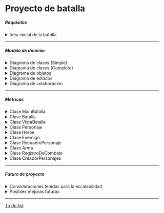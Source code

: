 # Proyecto de batalla

<h5> Requisitos </h5>

<details>
  <summary> Idea inicial de la batalla </summary><br>

  [Link](../docs/proyectos/pyBatalla.md)


</details>

<hr>
<h5> Modelo de dominio </h5>

<details>
  <summary>Diagrama de clases (Simple)</summary>
  
|Diagrama de clases
|:-:
|![](../out/Grupo1/MDominio/ClasesSimple/ClasesSimple.png)
|[Link](MDominio/ClasesSimple.puml)

</details>

<details>
  <summary>Diagrama de clases (Completo)</summary>
  
|Diagrama de clases
|:-:
|![](../out/Grupo1/MDominio/ClasesCompleto/ClasesCompleto.png)
|[Link](MDominio/ClasesCompleto.puml)

</details>

<details>
  <summary>Diagrama de objetos</summary>
  
|Diagrama de objetos
|:-:
|![](../out/Grupo1/MDominio/Objetos/Objetos.png)
|[Link](MDominio/Objetos.puml)

</details>

<details>
  <summary>Diagrama de estados</summary>
  
|Diagrama de estados
|:-:
|![](../out/Grupo1/MDominio/Estados/Estados.png)
|[Link](MDominio/Estados.puml)

</details>

<details>
  <summary>Diagrama de colaboración</summary>
  
|Diagrama de colaboración
|:-:
|![](../out/Grupo1/MDominio/Colaboracion/Colaboracion.png)
|[Link](MDominio/Colaboracion.puml)

</details>
<hr>

<h5>Métricas</h5>

<details>
  <summary>Clase MainBatalla</summary>

| Métricas  | Valor |
|---|---|
| Número de líneas | 12   |
| Número de métodos           | 1      |
| Número de atributos          | 0     |

</details>

<details>
  <summary>Clase Batalla</summary>

### Métricas de la clase Batalla
| Métrica | Valor |
| --- | --- |
| Número de líneas | 77 |
| Número de métodos | 4 |
| Número de atributos | 3 |

### Métricas métodos clase Batalla

|Método| Parámetros | Líneas | Sentencias anidadas| Complejidad ciclomática|
|----|-----| ---- | -----| ---- |
|Batalla() | 2 | 3 |  0 |   1  |
|comenzarBatalla() | 0 | 22 | 2 | 8  |
|turnoHeroe() |  0 | 8 |  0 |   4  |
|turnoEnemigo() | 0 | 2 |  0 |   1  |

</details>

<details>
  <summary>Clase VistaBatalla</summary>

### Métricas de la clase VistaBatalla

| Métricas                | Valor |
|------------------------|-------|
| Número de líneas        | 90   |
| Número de métodos       | 9     |
| Número de atributos     | 6     |

### Métricas métodos clase VistaBatalla

|Método| Parámetros | Líneas | Sentencias anidadas| Complejidad ciclomática|
|----|-----| ---- | -----| ---- |
|VistaBatalla() | 2 | 3 |  0 |   1  |
|imprimirInterfaz() | 0 | 1 | 0 | 1  |
|anuciarGanador() | 1 | 1 | 0 | 1  |
|elegirAcción() | 0 | 13 | 0 | 5  |
|elegirArma() | 0 | 2 | 0 | 1  |
|esperarInteraccion() | 0 | 2 | 0 | 1  |
|scanElegir() | 1 | 12 | 0 | 3  |
|mostrarAcciones() | 0 | 3 | 0 | 1  |
|mostrarArmas() | 0 | 3 | 0 | 1 |

</details>

  <details>
  <summary>Clase Personaje</summary>

### Métricas de la clase Personaje

| Métricas  | Valor |
|---|---|
| Número de líneas | 112      |
| Número de métodos           | 17       |
| Número de atributos          | 9        |

### Métricas métodos clase Personaje

|Método| Parámetros | Líneas | Sentencias anidadas| Complejidad ciclomática|
|----|-----| ---- | -----| ---- |
|Personaje() | 6 | 7 |  0 |   1  |
|recibirDaño() | 1 | 6 | 0 | 2  |
|atacar() | 1 | 11 | 0 | 4 |
|puedeActuar() | 0 | 1 | 0 | 1  |
|avanzarTurnoSinActuar() | 0 | 1 | 0 | 1  |
|curarseDesmayado() | 0 | 2 | 0 | 1  |
|curarse() | 1 | 1 | 0 | 3  |
|despertar() | 0 | 2 | 0 | 1  |
|comprobarSiSeDespierta() | 0 | 3 | 0 | 3  |
|estaVivo() | 0 | 1 | 0 | 1  |
|desmayar() | 0 | 2 | 0 | 1  |
|getVidaActual() | 0 | 1 | 0 | 1  |
|equiparArma() | 0 | 1 | 0 | 1  |
|getArmas() | 0 | 1 | 0 | 1  |
|getSprite() | 0 | 1 | 0 | 1  |
|getNombre() | 0 | 1 | 0 | 1  |


  </details>

<details>
  <summary>Clase Heroe</summary>

### Métricas de la clase Heroe

| Métricas  | Valor |
|---|---|
| Número de líneas | 92      |
| Número de métodos           | 9    |
| Número de atributos          | 5      |

### Métricas métodos clase Heroe

|Método| Parámetros | Líneas | Sentencias anidadas| Complejidad ciclomática|
|----|-----| ---- | -----| ---- |
|Heroe() | 6 | 1 |  0 |   1  |
|defenderse() | 0 | 5 | 0 | 2  |
|iniciarEstadoDeCuración() | 0 | 3 | 0 | 1  |
|avanzarTurnoDeCuración() | 0 | 6 | 0 | 2  |
|puedeActuar() | 0 | 1 | 0 | 1  |
|recibirDaño() | 1 | 11 | 0 | 4  |
|avanzarTurnoSinActuar() | 0 | 8 | 0 | 5  |
|recibirDañoDefendiendose() | 1 | 6 | 0 | 3  |
|getAcciones() | 0 | 1 | 0 | 1  |

</details>

<details>
  <summary>Clase Enemigo</summary>

### Métricas de la clase Enemigo

| Métricas  | Valor |
|---|---|
| Número de líneas | 21    |
| Número de métodos           | 2       |
| Número de atributos          | 0        |

### Métricas métodos clase Enemigo

|Método| Parámetros | Líneas | Sentencias anidadas| Complejidad ciclomática|
|----|-----| ---- | -----| ---- |
|Enemigo() | 6 | 1 |  0 |   1  |
|equiparArmaAleatoria() | 0 | 2 | 0 | 1  |

</details>

<details>
  <summary>Clase RecuadroPersonaje</summary>

  ### Métricas de la clase RecuadroPersonaje


| Métricas  | Valor |
|---|---|
| Número de líneas | 93   |
| Número de métodos           | 4      |
| Número de atributos          | 2      |

### Métricas métodos clase RecuadroPersonaje

|Método| Parámetros | Líneas | Sentencias anidadas| Complejidad ciclomática|
|----|-----| ---- | -----| ---- |
|RecuadroPersonaje() | 2 | 2 |  0 |   1  |
|unirSprites() | 0 | 8 | 0 | 2  |
|llenarHuecos() | 2 | 8 | 0 | 3  |
|imprimir() | 0 | 19 | 0 | 2  |


</details>

<details>
  <summary>Clase Arma</summary>

### Métricas de la clase Arma
| Métricas  | Valor |
|---|---|
| Número de líneas | 37   |
| Número de métodos           | 6    |
| Número de atributos          | 4     |

### Métricas métodos clase Arma

|Método| Parámetros | Líneas | Sentencias anidadas| Complejidad ciclomática|
|----|-----| ---- | -----| ---- |
|Arma() | 4 | 4 |  0 |   1  |
|getNombre() | 0 | 1 | 0 | 1  |
|getDurabilidad() | 0 | 1 | 0 | 1  |
|getDaño() | 0 | 1 | 0 | 1  |
|getProbAcertar() | 0 | 1 | 0 | 1  |
|desgastar() | 0 | 1 | 0 | 1  |

</details>

<details>
  <summary>Clase RegistroDeCombate</summary>

### Métricas de la clase RegistroDeCombate

| Métricas  | Valor |
|---|---|
| Número de líneas | 45   |
| Número de métodos           | 6      |
| Número de atributos          | 2      |

### Métricas métodos clase Arma

|Método| Parámetros | Líneas | Sentencias anidadas| Complejidad ciclomática|
|----|-----| ---- | -----| ---- |
|anadirLog() | 0 | 7 | 0 | 3  |
|sacarAccionesTotal() | 0 | 3 | 0 | 2  |
|sacarAccionesTurnoActual() | 0 | 3 | 0 | 2  |
|pasarTurno() | 0 | 1 | 0 | 1  |
|turnoActual() | 0 | 1 | 0 | 1  |

</details>

<details>
  <summary>Clase CreadorPersonajes</summary>

  ### Métricas de la clase CreadorPersonajes

| Métricas  | Valor |
|---|---|
| Número de líneas | 70   |
| Número de métodos           | 2      |
| Número de atributos          | 0      |

### Métricas métodos clase CreadorPersonaje

|Método| Parámetros | Líneas | Sentencias anidadas| Complejidad ciclomática|
|----|-----| ---- | -----| ---- |
|Enemigo() | 0 | 22 | 0 | 1  |
|Heroe() | 0 | 22 | 0 | 1  |

</details>

<hr>

<h5> Futuro de proyecto </h5>
<details>
  <summary> Consideraciones tenidas para la escalabilidad </summary>
  <ul>
    <li> El héroe y los enemigos se pueden pasar como parámetros a la batalla, de esta forma puedes tener distintos personajes, con distintas acciones, vida...
    <li> Las armas no son estándar sino que se pueden también crear y atribuir a los personajes de la batalla
    <li> ....
  <ul>

</details>

<details>
  <summary> Posibles mejoras futuras </summary>
  <ul>
    <li> Se podría crear clase Pocion para poder tener distintos tipos de pociones
  <ul>

</details>
<hr>

[To do list](../Grupo1/ToDo/ToDo.md)
